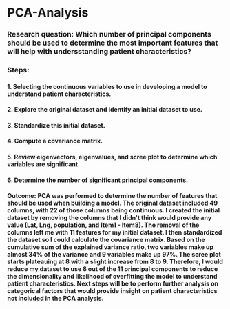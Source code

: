 # PCA-Analysis

### Research question: Which number of principal components should be used to determine the most important features that will help with undersstanding patient characteristics?

### Steps: 

#### 1.	Selecting the continuous variables to use in developing a model to understand patient characteristics.

#### 2.	Explore the original dataset and identify an initial dataset to use.

#### 3.	Standardize this initial dataset.

#### 4.	Compute a covariance matrix.

#### 5.	Review eigenvectors, eigenvalues, and scree plot to determine which variables are significant.

#### 6.	Determine the number of significant principal components.

#### Outcome: PCA was performed to determine the number of features that should be used when building a model.  The original dataset included 49 columns, with 22 of those columns being continuous.  I created the initial dataset by removing the columns that I didn't think would provide any value (Lat, Lng, population, and Item1 - Item8).  The removal of the columns left me with 11 features for my initial dataset.  I then standardized the dataset so I could calculate the covariance matrix.  Based on the cumulative sum of the explained variance ratio, two variables make up almost 34% of the variance and 9 variables make up 97%.  The scree plot starts plateauing at 8 with a slight increase from 8 to 9.  Therefore, I would reduce my dataset to use 8 out of the 11 principal components to reduce the dimensionality and likelihood of overfitting the model to understand patient characteristics.  Next steps will be to perform further analysis on categorical factors that would provide insight on patient characteristics not included in the PCA analysis.
